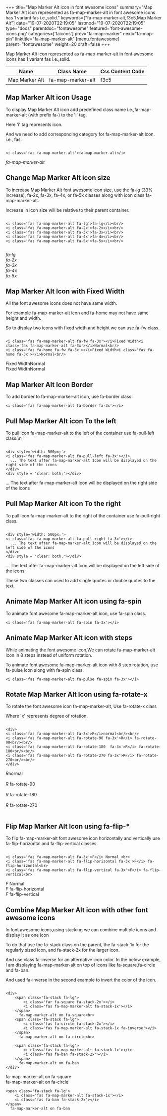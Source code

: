 +++
title="Map Marker Alt icon in font awesome icons"
summary="Map Marker Alt icon represented as fa-map-marker-alt in font awesome icons has 1 variant fas i.e.,solid."
keywords=["fa-map-marker-alt,f3c5,Map Marker Alt"]
date="19-07-2020T22:19:05"
lastmod="19-07-2020T22:19:05"
type="docs"
parentdoc="fontawesome"
featured='font-awesome-icons.png'
categories=['faicons']
prev="fa-map-marker"
next="fa-map-pin"
linktitle="fa-map-marker-alt"
[menu.fontawesome]
parent="fontawesome"
weight=20
draft=false
+++


Map Marker Alt icon represented as fa-map-marker-alt in font awesome icons has 1 variant fas i.e.,solid.

<div class='table-responsive'><table class='table'><thead><tr><th>Name</th><th>Class Name</th><th>Css Content Code</th></tr></thead><tbody><tr><td>Map Marker Alt</td><td>fa-map-marker-alt</td><td>f3c5</td></tr></tbody></table></div>



## Map Marker Alt icon Usage

To display Map Marker Alt icon add predefined class name i.e.,fa-map-marker-alt (with prefix fa-) to the 'i' tag.

Here 'i' tag represents icon.

And we need to add corresponding category for fa-map-marker-alt icon. i.e., fas.


```

<i class='fas fa-map-marker-alt'>fa-map-marker-alt</i>
```

<i class='fas fa-map-marker-alt'>fa-map-marker-alt</i>




## Change Map Marker Alt icon size
To increase Map Marker Alt font awesome icon size, use the fa-lg (33% increase), fa-2x, fa-3x, fa-4x, or fa-5x classes along with icon class fa-map-marker-alt.

Increase in icon size will be relative to their parent container. 

```

<i class='fas fa-map-marker-alt fa-lg'>fa-lg</i><br/>
<i class='fas fa-map-marker-alt fa-2x'>fa-2x</i><br/>
<i class='fas fa-map-marker-alt fa-3x'>fa-3x</i><br/>
<i class='fas fa-map-marker-alt fa-4x'>fa-4x</i><br/>
<i class='fas fa-map-marker-alt fa-5x'>fa-5x</i><br/>
            
```

<i class='fas fa-map-marker-alt fa-lg'>fa-lg</i><br/>
<i class='fas fa-map-marker-alt fa-2x'>fa-2x</i><br/>
<i class='fas fa-map-marker-alt fa-3x'>fa-3x</i><br/>
<i class='fas fa-map-marker-alt fa-4x'>fa-4x</i><br/>
<i class='fas fa-map-marker-alt fa-5x'>fa-5x</i><br/>
            



## Map Marker Alt Icon with Fixed Width 

All the font awesome icons does not have same width.

For example fa-map-marker-alt icon and fa-home may not have same height and width.

So to display two icons with fixed width and height we can use fa-fw class.


```

<i class='fas fa-map-marker-alt fa-fw fa-3x'></i>Fixed Width<i class='fas fa-map-marker-alt fa-3x'></i>Normal<br/>
<i class='fas fa-home fa-fw fa-3x'></i>Fixed Width<i class='fas fa-home fa-3x'></i>Normal<br/>
```

<i class='fas fa-map-marker-alt fa-fw fa-3x'></i>Fixed Width<i class='fas fa-map-marker-alt fa-3x'></i>Normal<br/>
<i class='fas fa-home fa-fw fa-3x'></i>Fixed Width<i class='fas fa-home fa-3x'></i>Normal<br/>



## Map Marker Alt Icon Border 

To add border to fa-map-marker-alt icon, use fa-border class.


```
<i class='fas fa-map-marker-alt fa-border fa-3x'></i>

```
<i class='fas fa-map-marker-alt fa-border fa-3x'></i>





## Pull Map Marker Alt icon To the left

To pull icon fa-map-marker-alt to the left of the container use fa-pull-left class.\n

```

<div style='width: 500px;'>
<i class='fas fa-map-marker-alt fa-pull-left fa-3x'></i>
  ... The text after fa-map-marker-alt Icon will be displayed on the right side of the icons
</div>
<div style = 'clear: both;'></div>
```

<div style='width: 500px;'>
<i class='fas fa-map-marker-alt fa-pull-left fa-3x'></i>
  ... The text after fa-map-marker-alt Icon will be displayed on the right side of the icons
</div>
<div style = 'clear: both;'></div>




## Pull Map Marker Alt icon To the right
To pull icon fa-map-marker-alt to the right of the container use fa-pull-right class.

```

<div style='width: 500px;'>
<i class='fas fa-map-marker-alt fa-pull-right fa-3x'></i>
  ... The text after fa-map-marker-alt Icon will be displayed on the left side of the icons
</div>
<div style = 'clear: both;'></div>
```

<div style='width: 500px;'>
<i class='fas fa-map-marker-alt fa-pull-right fa-3x'></i>
  ... The text after fa-map-marker-alt Icon will be displayed on the left side of the icons
</div>
<div style = 'clear: both;'></div>

These two classes can used to add single quotes or double quotes to the text.


## Animate Map Marker Alt icon using fa-spin
To animate font awesome fa-map-marker-alt icon, use fa-spin class.

```
<i class='fas fa-map-marker-alt fa-spin fa-3x'></i>
```
<i class='fas fa-map-marker-alt fa-spin fa-3x'></i>




## Animate Map Marker Alt icon with steps
While animating the font awesome icon,We can rotate fa-map-marker-alt icon in 8 steps instead of uniform rotation.

To animate font awesome fa-map-marker-alt icon with 8 step rotation, use fa-pulse icon along with fa-spin class.


```
<i class='fas fa-map-marker-alt fa-pulse fa-spin fa-3x'></i>

```
<i class='fas fa-map-marker-alt fa-pulse fa-spin fa-3x'></i>





## Rotate Map Marker Alt Icon using fa-rotate-x
To rotate the font awesome icon fa-map-marker-alt, Use fa-rotate-x class

Where 'x' represents degree of rotation.


```

<div>
<i class='fas fa-map-marker-alt fa-3x'>R</i>normal<br/><br/>
<i class='fas fa-map-marker-alt fa-rotate-90 fa-3x'>R</i> fa-rotate-90<br/><br/> 
<i class='fas fa-map-marker-alt fa-rotate-180  fa-3x'>R</i> fa-rotate-180<br/><br/> 
<i class='fas fa-map-marker-alt fa-rotate-270 fa-3x'>R</i> fa-rotate-270<br/><br/>
</div>
```

<div>
<i class='fas fa-map-marker-alt fa-3x'>R</i>normal<br/><br/>
<i class='fas fa-map-marker-alt fa-rotate-90 fa-3x'>R</i> fa-rotate-90<br/><br/> 
<i class='fas fa-map-marker-alt fa-rotate-180  fa-3x'>R</i> fa-rotate-180<br/><br/> 
<i class='fas fa-map-marker-alt fa-rotate-270 fa-3x'>R</i> fa-rotate-270<br/><br/>
</div>




## Flip Map Marker Alt Icon using fa-flip-*
To flip fa-map-marker-alt font awesome icon horizontally and vertically use fa-flip-horizontal and fa-flip-vertical classes. 

```

<i class='fas fa-map-marker-alt fa-3x'>F</i> Normal <br>
<i class='fas fa-map-marker-alt fa-flip-horizontal fa-3x'>F</i> fa-flip-horizontal<br>
<i class='fas fa-map-marker-alt fa-flip-vertical fa-3x'>F</i> fa-flip-vertical<br>
```

<i class='fas fa-map-marker-alt fa-3x'>F</i> Normal <br>
<i class='fas fa-map-marker-alt fa-flip-horizontal fa-3x'>F</i> fa-flip-horizontal<br>
<i class='fas fa-map-marker-alt fa-flip-vertical fa-3x'>F</i> fa-flip-vertical<br>




## Combine Map Marker Alt icon with other font awesome icons
In font awesome icons,using stacking we can combine multiple icons and display it as one icon 

To do that use the fa-stack class on the parent, the fa-stack-1x for the regularly sized icon, and fa-stack-2x for the larger icon.

And use class fa-inverse for an alternative icon color. 
In the below example, I am displaying fa-map-marker-alt on top of icons like fa-square,fa-circle and fa-ban.

And used fa-inverse in the second example to invert the color of the icon.

```

<div>
    <span class='fa-stack fa-lg'>
        <i class='far fa-square fa-stack-2x'></i>
        <i class='fas fa-map-marker-alt fa-stack-1x'></i>
    </span>
      fa-map-marker-alt on fa-square<br>
    <span class='fa-stack fa-lg'>
        <i class='fas fa-circle fa-stack-2x'></i>
        <i class='fas fa-map-marker-alt fa-stack-1x fa-inverse'></i>
    </span>
      fa-map-marker-alt on fa-circle<br>

    <span class='fa-stack fa-lg'>
        <i class='fas fa-map-marker-alt fa-stack-1x'></i>
        <i class='fas fa-ban fa-stack-2x'></i>
    </span>
      fa-map-marker-alt on fa-ban
</div>
```

<div>
    <span class='fa-stack fa-lg'>
        <i class='far fa-square fa-stack-2x'></i>
        <i class='fas fa-map-marker-alt fa-stack-1x'></i>
    </span>
      fa-map-marker-alt on fa-square<br>
    <span class='fa-stack fa-lg'>
        <i class='fas fa-circle fa-stack-2x'></i>
        <i class='fas fa-map-marker-alt fa-stack-1x fa-inverse'></i>
    </span>
      fa-map-marker-alt on fa-circle<br>

    <span class='fa-stack fa-lg'>
        <i class='fas fa-map-marker-alt fa-stack-1x'></i>
        <i class='fas fa-ban fa-stack-2x'></i>
    </span>
      fa-map-marker-alt on fa-ban
</div>






